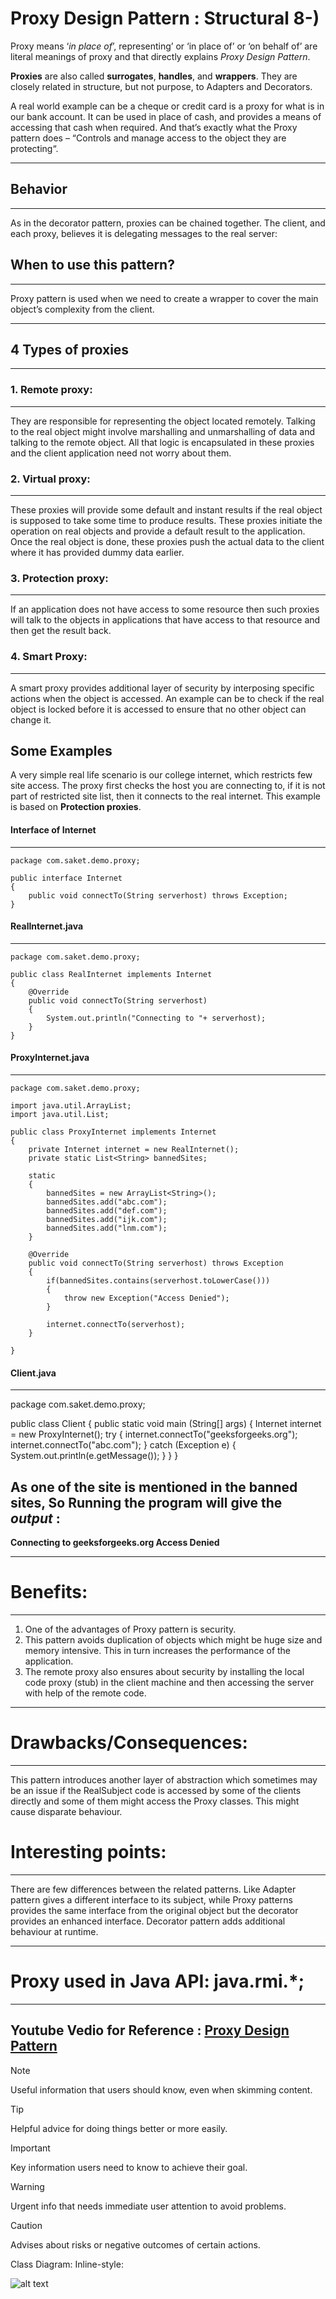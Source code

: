 # Proxy Design Pattern : Structural 8-)

Proxy means ‘_in place of_’, representing’ or ‘in place of’ or ‘on behalf of’ are literal
meanings of proxy and that directly explains _Proxy Design Pattern_.

**Proxies** are also called **surrogates**, **handles**, and **wrappers**.
They are closely related in structure, but not purpose, to Adapters and Decorators.

A real world example can be a cheque or credit card is a proxy for what is in our bank account.
It can be used in place of cash, and provides a means of accessing that cash when required.
And that’s exactly what the Proxy pattern does – “Controls and manage access to the object
they are protecting“.

---------------------------------------------------------------------------------------------
## Behavior
---------------------------------------------------------------------------------------------
As in the decorator pattern, proxies can be chained together. The client, and each proxy,
believes it is delegating messages to the real server:

## When to use this pattern?
---------------------------------------------------------------------------------------------
Proxy pattern is used when we need to create a wrapper to cover the main object’s complexity
from the client.

---------------------------------------------------------------------------------------------
## 4 Types of proxies
---------------------------------------------------------------------------------------------

### 1. Remote proxy:
---------------------------------------------------------------------------------------------
They are responsible for representing the object located remotely. Talking to the real object
might involve marshalling and unmarshalling of data and talking to the remote object. All that 
logic is encapsulated in these proxies and the client application need not worry about them.

### 2. Virtual proxy:
---------------------------------------------------------------------------------------------
These proxies will provide some default and instant results if the real object is supposed to
take some time to produce results. These proxies initiate the operation on real objects and
provide a default result to the application. Once the real object is done, these proxies push
the actual data to the client where it has provided dummy data earlier.

### 3. Protection proxy:
---------------------------------------------------------------------------------------------
If an application does not have access to some resource then such proxies will talk to the
objects in applications that have access to that resource and then get the result back.

### 4. Smart Proxy:
---------------------------------------------------------------------------------------------
A smart proxy provides additional layer of security by interposing specific actions when the
object is accessed. An example can be to check if the real object is locked before it is
accessed to ensure that no other object can change it.

## Some Examples

A very simple real life scenario is our college internet, which restricts few site access.
The proxy first checks the host you are connecting to, if it is not part of restricted site list,
then it connects to the real internet. 
This example is based on **Protection proxies**.


#### Interface of Internet
---------------------------------------------------------------------------------------------
    package com.saket.demo.proxy;

    public interface Internet
    {
        public void connectTo(String serverhost) throws Exception;
    }

#### RealInternet.java
---------------------------------------------------------------------------------------------
    package com.saket.demo.proxy;
    
    public class RealInternet implements Internet
    {
        @Override
        public void connectTo(String serverhost)
        {
            System.out.println("Connecting to "+ serverhost);
        }
    }
#### ProxyInternet.java
---------------------------------------------------------------------------------------------
    package com.saket.demo.proxy;
    
    import java.util.ArrayList;
    import java.util.List;
    
    public class ProxyInternet implements Internet
    {
        private Internet internet = new RealInternet();
        private static List<String> bannedSites;
    
        static
        {
            bannedSites = new ArrayList<String>();
            bannedSites.add("abc.com");
            bannedSites.add("def.com");
            bannedSites.add("ijk.com");
            bannedSites.add("lnm.com");
        }
    
        @Override
        public void connectTo(String serverhost) throws Exception
        {
            if(bannedSites.contains(serverhost.toLowerCase()))
            {
                throw new Exception("Access Denied");
            }
    
            internet.connectTo(serverhost);
        }
    
    }

#### Client.java
---------------------------------------------------------------------------------------------
package com.saket.demo.proxy;

public class Client
{
    public static void main (String[] args)
    {
        Internet internet = new ProxyInternet();
        try
        {
            internet.connectTo("geeksforgeeks.org");
            internet.connectTo("abc.com");
        }
        catch (Exception e)
        {
            System.out.println(e.getMessage());
        }
    }
}

As one of the site is mentioned in the banned sites, So
Running the program will give the **_output_** :
---------------------------------------------------------------------------------------------
**Connecting to geeksforgeeks.org
Access Denied**

---------------------------------------------------------------------------------------------
# Benefits:
---------------------------------------------------------------------------------------------
1. One of the advantages of Proxy pattern is security.
2. This pattern avoids duplication of objects which might be huge size and memory intensive.
This in turn increases the performance of the application.
3. The remote proxy also ensures about security by installing the local code proxy (stub) in
the client machine and then accessing the server with help of the remote code.

---------------------------------------------------------------------------------------------
# Drawbacks/Consequences:
---------------------------------------------------------------------------------------------
This pattern introduces another layer of abstraction which sometimes may be an issue if the
RealSubject code is accessed by some of the clients directly and some of them might access
the Proxy classes. This might cause disparate behaviour.

# Interesting points:
---------------------------------------------------------------------------------------------
There are few differences between the related patterns. Like Adapter pattern gives a
different interface to its subject, while Proxy patterns provides the same interface from the
original object but the decorator provides an enhanced interface. Decorator pattern adds
additional behaviour at runtime.

---------------------------------------------------------------------------------------------
# Proxy used in Java API: java.rmi.*;
---------------------------------------------------------------------------------------------

Youtube Vedio for Reference : 
[Proxy Design Pattern](https://youtu.be/9MxHKlVc6ZM)
---------------------------------------------------------------------------------------------

> [!NOTE]
> Useful information that users should know, even when skimming content.

> [!TIP]
> Helpful advice for doing things better or more easily.

> [!IMPORTANT]
> Key information users need to know to achieve their goal.

> [!WARNING]
> Urgent info that needs immediate user attention to avoid problems.

> [!CAUTION]
> Advises about risks or negative outcomes of certain actions.


Class Diagram:
Inline-style:

![alt text](https://github.com/vishal637yadav/DesignPatterns/blob/master/src/common/images/Composite-Class-Diagram.jpg "Logo Title Composite Design Pattern")

